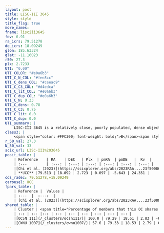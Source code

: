 ```yaml
---
layout: post
title: LISC-III 3645
style: style
title_flag: true
more_names: 
fname: lisciii3645
fov: 0.91
ra_icrs: 79.51278
de_icrs: 18.09249
glon: 185.63324
glat: -11.16023
r50: 27.3
plx: 2.7233
UTI: "0.00"
UTI_COLOR: "#e0a6b3"
UTI_C_N_COL: "#fee8cc"
UTI_C_dens_COL: "#ceeac9"
UTI_C_C3_COL: "#d4edca"
UTI_C_lit_COL: "#e0a6b3"
UTI_C_dup_COL: "#e0a6b3"
UTI_C_N: 0.33
UTI_C_dens: 0.78
UTI_C_C3: 0.75
UTI_C_lit: 0.0
UTI_C_dup: 0.0
UTI_summary: |
    LISC-III 3645 is a relatively close, poorly populated, dense object of high C3 quality. It was recently reported in the literature.<br><br><span style="color: #99180f; font-weight: bold;">Warning: </span>This is very likely a duplicate object, which shares a large percentage of members with at least one previously reported entry.
class3: |
    <span style="color: #FFC300; font-weight: bold;">B</span><span style="color: green; font-weight: bold;">A</span>
r_50_val: 27.3
N_50_val: 33
scix_url: LISC-III%203645
posit_table: |
    | Reference    | RA    | DEC   | Plx  | pmRA  | pmDE   |  Rv  |
    | :---         | :---: | :---: | :---: | :---: | :---: | :---: |
    |[Chi et al. (2023)](https://scixplorer.org/abs/2023RAA....23f5008C) | 79.722 | 17.899 | 2.696 | 0.039 | -5.714 | -- |
    | **UCC** |79.513 | 18.092 | 2.723 | 0.097 | -5.643 | 24.351 | 
cds_radec: 79.51278,+18.09249
carousel: UCC
fpars_table: |
    | Reference |  Values |
    | :---  |  :---:  |
    | [Chi et al. (2023)](https://scixplorer.org/abs/2023RAA....23f5008C) | `E(V-I)=0.32, m-M=8.3, Z=0.02, fbin=0.44` |
shared_table: |
    | Cluster | <span title="Percentage of members that this OC shares with the ones listed">%</span>   | RA   | DEC   | Plx   | pmRA  | pmDE  | Rv | UTI |
    | :-: | :-: |:-: | :-: | :-: | :-: | :-: | :-: | :-: |
    |[OCSN 111](/_clusters/ocsn111/)| 100.0 | 79.29 | 18.61 | 2.83 | -0.11 | -5.87 | 21.26 |0.46 |
    |[CWNU 1007](/_clusters/cwnu1007/)| 57.6 | 79.33 | 18.53 | 2.79 | 0.04 | -5.75 | 19.17 |0.45 |
---
```

